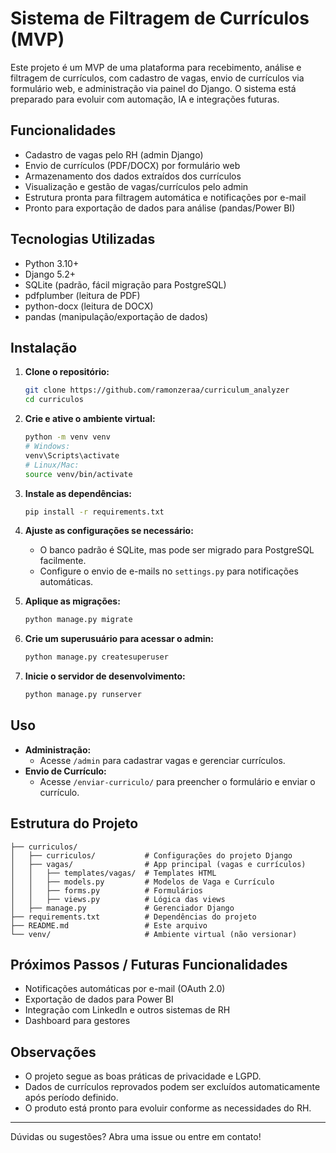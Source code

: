 # Sistema de Filtragem de Currículos (MVP)

Este projeto é um MVP de uma plataforma para recebimento, análise e filtragem de currículos, com cadastro de vagas, envio de currículos via formulário web, e administração via painel do Django. O sistema está preparado para evoluir com automação, IA e integrações futuras.

## Funcionalidades
- Cadastro de vagas pelo RH (admin Django)
- Envio de currículos (PDF/DOCX) por formulário web
- Armazenamento dos dados extraídos dos currículos
- Visualização e gestão de vagas/currículos pelo admin
- Estrutura pronta para filtragem automática e notificações por e-mail
- Pronto para exportação de dados para análise (pandas/Power BI)

## Tecnologias Utilizadas
- Python 3.10+
- Django 5.2+
- SQLite (padrão, fácil migração para PostgreSQL)
- pdfplumber (leitura de PDF)
- python-docx (leitura de DOCX)
- pandas (manipulação/exportação de dados)

## Instalação

1. **Clone o repositório:**
   ```bash
   git clone https://github.com/ramonzeraa/curriculum_analyzer
   cd curriculos
   ```

2. **Crie e ative o ambiente virtual:**
   ```bash
   python -m venv venv
   # Windows:
   venv\Scripts\activate
   # Linux/Mac:
   source venv/bin/activate
   ```

3. **Instale as dependências:**
   ```bash
   pip install -r requirements.txt
   ```

4. **Ajuste as configurações se necessário:**
   - O banco padrão é SQLite, mas pode ser migrado para PostgreSQL facilmente.
   - Configure o envio de e-mails no `settings.py` para notificações automáticas.

5. **Aplique as migrações:**
   ```bash
   python manage.py migrate
   ```

6. **Crie um superusuário para acessar o admin:**
   ```bash
   python manage.py createsuperuser
   ```

7. **Inicie o servidor de desenvolvimento:**
   ```bash
   python manage.py runserver
   ```

## Uso

- **Administração:**
  - Acesse `/admin` para cadastrar vagas e gerenciar currículos.
- **Envio de Currículo:**
  - Acesse `/enviar-curriculo/` para preencher o formulário e enviar o currículo.

## Estrutura do Projeto

```
├── curriculos/
│   ├── curriculos/           # Configurações do projeto Django
│   ├── vagas/                # App principal (vagas e currículos)
│   │   ├── templates/vagas/  # Templates HTML
│   │   ├── models.py         # Modelos de Vaga e Currículo
│   │   ├── forms.py          # Formulários
│   │   ├── views.py          # Lógica das views
│   ├── manage.py             # Gerenciador Django
├── requirements.txt          # Dependências do projeto
├── README.md                 # Este arquivo
└── venv/                     # Ambiente virtual (não versionar)
```

## Próximos Passos / Futuras Funcionalidades
- Notificações automáticas por e-mail (OAuth 2.0)
- Exportação de dados para Power BI
- Integração com LinkedIn e outros sistemas de RH
- Dashboard para gestores

## Observações
- O projeto segue as boas práticas de privacidade e LGPD.
- Dados de currículos reprovados podem ser excluídos automaticamente após período definido.
- O produto está pronto para evoluir conforme as necessidades do RH.

---

Dúvidas ou sugestões? Abra uma issue ou entre em contato!